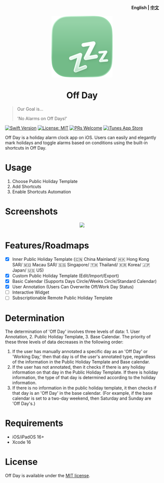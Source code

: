 <h4 align="right">English | <strong><a href="README_CN.md">中文</a></strong></h4>

<div align="center">
    <img src="zzz.png" width=200 height=200>
    <h1>Off Day</h1>
</div>

> Our Goal is...
> 
> 'No Alarms on Off Days!'

[![Swift Version](https://img.shields.io/badge/swift-5.0-orange.svg)](https://swift.org/)
[![License: MIT](https://img.shields.io/badge/License-MIT-yellow.svg)](https://opensource.org/licenses/MIT)
[![PRs Welcome](https://img.shields.io/badge/PRs-welcome-brightgreen.svg?style=flat-square)](https://makeapullrequest.com)
[![iTunes App Store](https://img.shields.io/itunes/v/6501973975)](https://apps.apple.com/app/id6501973975)

Off Day is a holiday alarm clock app on iOS. Users can easily and elegantly mark holidays and toggle alarms based on conditions using the built-in shortcuts in Off Day.

# Usage

1. Choose Public Holiday Template
2. Add Shortcuts
3. Enable Shortcuts Automation

# Screenshots
<div align="center">
    <img src="https://i.v2ex.co/0SL75bVd.png">
</div>

# Features/Roadmaps

- [x] Inner Public Holiday Template (🇨🇳 China Mainland/ 🇭🇰 Hong Kong SAR/ 🇲🇴 Macau SAR/ 🇸🇬 Singapore/ 🇹🇭 Thailand/ 🇰🇷 Korea/ 🇯🇵 Japan/ 🇺🇸 US)
- [x] Custom Public Holiday Template (Edit/Import/Export)
- [x] Basic Calendar (Supports Days Circle/Weeks Circle/Standard Calendar)
- [x] User Annotation (Users Can Overwrite Off/Work Day Status)
- [ ] Interactive Widget
- [ ] Subscriptionable Remote Public Holiday Template

# Determination

The determination of 'Off Day' involves three levels of data: 1. User Annotation, 2. Public Holiday Template, 3. Base Calendar. The priority of these three levels of data decreases in the following order:

1. If the user has manually annotated a specific day as an 'Off Day' or 'Working Day,' then that day is of the user's annotated type, regardless of the information in the Public Holiday Template and Base calendar.
2. If the user has not annotated, then it checks if there is any holiday information on that day in the Public Holiday Template. If there is holiday information, the type of that day is determined according to the holiday information.
3. If there is no information in the public holiday template, it then checks if that day is an 'Off Day' in the base calendar. (For example, if the base calendar is set to a two-day weekend, then Saturday and Sunday are 'Off Day's.)

# Requirements

- iOS/iPadOS 16+
- Xcode 16

# License

Off Day is available under the [MIT license](LICENSE).
